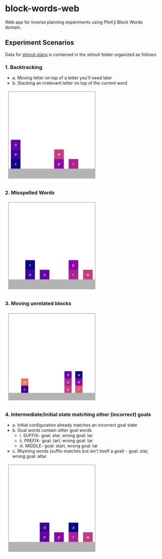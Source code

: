 # block-words-web
Web app for inverse planning experiments using Plinf.jl Block Words domain.

## Experiment Scenarios
Data for [stimuli plans](https://docs.google.com/presentation/d/1x_hYhpUz88JUVGs_6K2DFTL7uCX_RffJBpbHSfulPWQ/edit?usp=sharing) is contained in the stimuli folder organized as follows:
### 1. Backtracking
- a. Moving letter on top of a letter you'll need later
- b. Stacking an irrelevant letter on top of the current word 

<img src="stimuli/1/a1/experiment-1a1.gif"  height="300" />

### 2. Misspelled Words

<img src="stimuli/2/a1/experiment-2a.gif"  height="300" />

### 3. Moving unrelated blocks

<img src="stimuli/3/a2/experiment-3b.gif"  height="300" />

### 4. Intermediate/initial state matching other (incorrect) goals
- a. Initial configuration already matches an incorrect goal state
- b. Goal words contain other goal words
    - i. SUFFIX- goal: star, wrong goal: tar
    - ii. PREFIX- goal: tart, wrong goal: tar
    - iii. MIDDLE- goal: start, wrong goal: tar
- c. Rhyming words (suffix matches but isn't itself a goal)
        - goal: star, wrong goal: altar

<img src="stimuli/4/b1/experiment-4b1.gif"  height="300" />



